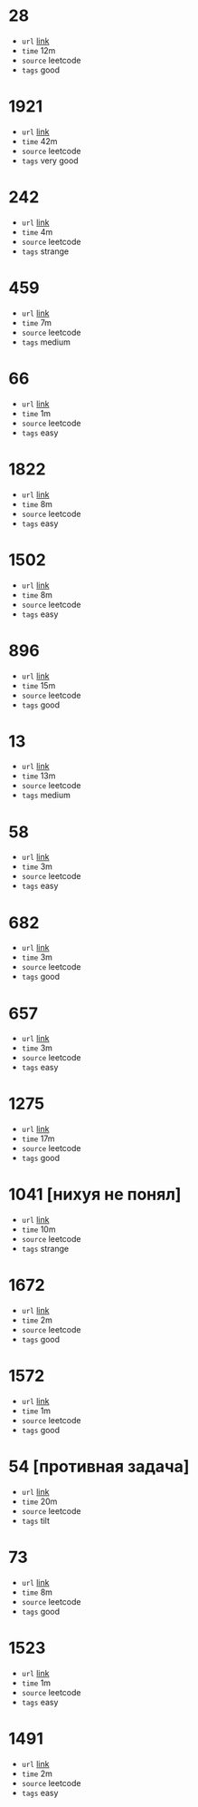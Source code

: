 # 28
- `url` [link](https://leetcode.com/problems/find-the-index-of-the-first-occurrence-in-a-string/description/?envType=study-plan-v2&envId=programming-skills)
- `time` 12m
- `source` leetcode
- `tags` good
# 1921
- `url` [link](https://leetcode.com/problems/eliminate-maximum-number-of-monsters/description/?envType=daily-question&envId=2023-11-07)
- `time` 42m
- `source` leetcode
- `tags` very good
# 242
- `url` [link](https://leetcode.com/problems/valid-anagram/?envType=study-plan-v2&envId=programming-skills)
- `time` 4m
- `source` leetcode
- `tags` strange
# 459
- `url` [link](https://leetcode.com/problems/repeated-substring-pattern/description/?envType=study-plan-v2&envId=programming-skills)
- `time` 7m
- `source` leetcode
- `tags` medium
# 66
- `url` [link](https://leetcode.com/problems/plus-one/description/?envType=study-plan-v2&envId=programming-skills)
- `time` 1m
- `source` leetcode
- `tags` easy
# 1822
- `url` [link](https://leetcode.com/problems/sign-of-the-product-of-an-array/?envType=study-plan-v2&envId=programming-skills)
- `time` 8m
- `source` leetcode
- `tags` easy
# 1502
- `url` [link](https://leetcode.com/problems/can-make-arithmetic-progression-from-sequence/description/?envType=study-plan-v2&envId=programming-skills)
- `time` 8m
- `source` leetcode
- `tags` easy
# 896
- `url` [link](https://leetcode.com/problems/monotonic-array/description/?envType=study-plan-v2&envId=programming-skills)
- `time` 15m
- `source` leetcode
- `tags` good
# 13
- `url` [link](https://leetcode.com/problems/roman-to-integer/description/?envType=study-plan-v2&envId=programming-skills)
- `time` 13m
- `source` leetcode
- `tags` medium
# 58
- `url` [link](https://leetcode.com/problems/length-of-last-word/description/?envType=study-plan-v2&envId=programming-skills)
- `time` 3m
- `source` leetcode
- `tags` easy
# 682
- `url` [link](https://leetcode.com/problems/baseball-game/description/?envType=study-plan-v2&envId=programming-skills)
- `time` 3m
- `source` leetcode
- `tags` good
# 657
- `url` [link](https://leetcode.com/problems/robot-return-to-origin/description/?envType=study-plan-v2&envId=programming-skills)
- `time` 3m
- `source` leetcode
- `tags` easy
# 1275
- `url` [link](https://leetcode.com/problems/find-winner-on-a-tic-tac-toe-game/description/?envType=study-plan-v2&envId=programming-skills)
- `time` 17m
- `source` leetcode
- `tags` good
# 1041 [нихуя не понял]
- `url` [link](https://leetcode.com/problems/robot-bounded-in-circle/description/?envType=study-plan-v2&envId=programming-skills)
- `time` 10m
- `source` leetcode
- `tags` strange
# 1672
- `url` [link](https://leetcode.com/problems/richest-customer-wealth/description/?envType=study-plan-v2&envId=programming-skills)
- `time` 2m
- `source` leetcode
- `tags` good
# 1572
- `url` [link](https://leetcode.com/problems/matrix-diagonal-sum/description/?envType=study-plan-v2&envId=programming-skills)
- `time` 1m
- `source` leetcode
- `tags` good
# 54 [противная задача]
- `url` [link](https://leetcode.com/problems/spiral-matrix/description/?envType=study-plan-v2&envId=programming-skills)
- `time` 20m
- `source` leetcode
- `tags` tilt
# 73
- `url` [link](https://leetcode.com/problems/set-matrix-zeroes/description/?envType=study-plan-v2&envId=programming-skills)
- `time` 8m
- `source` leetcode
- `tags` good
# 1523
- `url` [link](https://leetcode.com/problems/count-odd-numbers-in-an-interval-range/?envType=study-plan-v2&envId=programming-skills)
- `time` 1m
- `source` leetcode
- `tags` easy
# 1491
- `url` [link](https://leetcode.com/problems/average-salary-excluding-the-minimum-and-maximum-salary/?envType=study-plan-v2&envId=programming-skills)
- `time` 2m
- `source` leetcode
- `tags` easy